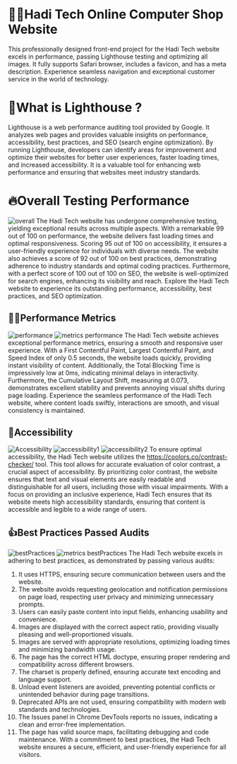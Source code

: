 # 👨‍💻Hadi Tech Online Computer Shop Website
This professionally designed front-end project for the Hadi Tech website excels in performance, passing Lighthouse testing and optimizing all images. It fully supports Safari browser, includes a favicon, and has a meta description. Experience seamless navigation and exceptional customer service in the world of technology.

# 🤔What is Lighthouse ?
Lighthouse is a web performance auditing tool provided by Google. It analyzes web pages and provides valuable insights on performance, accessibility, best practices, and SEO (search engine optimization). By running Lighthouse, developers can identify areas for improvement and optimize their websites for better user experiences, faster loading times, and increased accessibility. It is a valuable tool for enhancing web performance and ensuring that websites meet industry standards.

# 🔥Overall Testing Performance
![overall](https://github.com/cenz19/HadiTech-Online_Computer_Shop_Website/assets/86843417/6f4c6b09-c77f-4380-9d06-dae0c5b008cf)
The Hadi Tech website has undergone comprehensive testing, yielding exceptional results across multiple aspects. With a remarkable 99 out of 100 on performance, the website delivers fast loading times and optimal responsiveness. Scoring 95 out of 100 on accessibility, it ensures a user-friendly experience for individuals with diverse needs. The website also achieves a score of 92 out of 100 on best practices, demonstrating adherence to industry standards and optimal coding practices. Furthermore, with a perfect score of 100 out of 100 on SEO, the website is well-optimized for search engines, enhancing its visibility and reach. Explore the Hadi Tech website to experience its outstanding performance, accessibility, best practices, and SEO optimization.

## 🏃‍♂️Performance Metrics
![performance](https://github.com/cenz19/HadiTech-Online_Computer_Shop_Website/assets/86843417/967aaf30-cde7-4465-a6cb-99f2268ed32d)
![metrics performance](https://github.com/cenz19/HadiTech-Online_Computer_Shop_Website/assets/86843417/cd551c90-14d9-4097-b64d-8707bf85125d)
The Hadi Tech website achieves exceptional performance metrics, ensuring a smooth and responsive user experience. With a First Contentful Paint, Largest Contentful Paint, and Speed Index of only 0.5 seconds, the website loads quickly, providing instant visibility of content. Additionally, the Total Blocking Time is impressively low at 0ms, indicating minimal delays in interactivity. Furthermore, the Cumulative Layout Shift, measuring at 0.073, demonstrates excellent stability and prevents annoying visual shifts during page loading. Experience the seamless performance of the Hadi Tech website, where content loads swiftly, interactions are smooth, and visual consistency is maintained.

## 🌈Accessibility 
![Accessibility](https://github.com/cenz19/HadiTech-Online_Computer_Shop_Website/assets/86843417/5a1be9c0-9166-4232-bf8c-31944d1bd8c5)
![accessibility1](https://github.com/cenz19/HadiTech-Online_Computer_Shop_Website/assets/86843417/70f4e616-62ec-4f62-8d85-d86abae6b629)
![accessibility2](https://github.com/cenz19/HadiTech-Online_Computer_Shop_Website/assets/86843417/74f63404-f2db-4baa-b18d-da4cd29a2f75)
To ensure optimal accessibility, the Hadi Tech website utilizes the https://coolors.co/contrast-checker/ tool. This tool allows for accurate evaluation of color contrast, a crucial aspect of accessibility. By prioritizing color contrast, the website ensures that text and visual elements are easily readable and distinguishable for all users, including those with visual impairments. With a focus on providing an inclusive experience, Hadi Tech ensures that its website meets high accessibility standards, ensuring that content is accessible and legible to a wide range of users.

## 👍Best Practices Passed Audits
![bestPractices](https://github.com/cenz19/HadiTech-Online_Computer_Shop_Website/assets/86843417/381968c1-9a4f-47c2-a434-4d5ee47af969)
![metrics bestPractices](https://github.com/cenz19/HadiTech-Online_Computer_Shop_Website/assets/86843417/925778c9-7a38-4740-81f3-368443232195)
The Hadi Tech website excels in adhering to best practices, as demonstrated by passing various audits:
1. It uses HTTPS, ensuring secure communication between users and the website.
2. The website avoids requesting geolocation and notification permissions on page load, respecting user privacy and minimizing unnecessary prompts.
3. Users can easily paste content into input fields, enhancing usability and convenience.
4. Images are displayed with the correct aspect ratio, providing visually pleasing and well-proportioned visuals.
5. Images are served with appropriate resolutions, optimizing loading times and minimizing bandwidth usage.
6. The page has the correct HTML doctype, ensuring proper rendering and compatibility across different browsers.
7. The charset is properly defined, ensuring accurate text encoding and language support.
8. Unload event listeners are avoided, preventing potential conflicts or unintended behavior during page transitions.
9. Deprecated APIs are not used, ensuring compatibility with modern web standards and technologies.
10. The Issues panel in Chrome DevTools reports no issues, indicating a clean and error-free implementation.
11. The page has valid source maps, facilitating debugging and code maintenance.
With a commitment to best practices, the Hadi Tech website ensures a secure, efficient, and user-friendly experience for all visitors.
